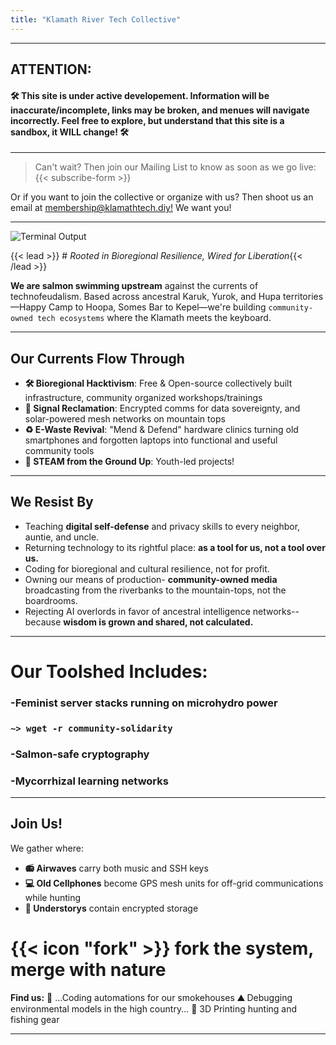 ```yaml
---
title: "Klamath River Tech Collective"
---
```

---
## ATTENTION: 
#### 🛠️ This site is under active developement. Information will be inaccurate/incomplete, links may be broken, and menues will navigate incorrectly. Feel free to explore, but understand that this site is a sandbox, it WILL change! 🛠️
---
> Can't wait? Then join our Mailing List to know as soon as we go live:
{{< subscribe-form >}}

Or if you want to join the collective or organize with us? Then shoot us an email at [membership@klamathtech.diy!](mailto:membership@klamathtech.diy)
We want you!

---

<img src="/images/out.gif" alt="Terminal Output" class="mx-auto">

{{< lead >}} # *Rooted in Bioregional Resilience, Wired for Liberation*{{< /lead >}}

**We are salmon swimming upstream** against the currents of technofeudalism. Based across ancestral Karuk, Yurok, and Hupa territories—Happy Camp to Hoopa, Somes Bar to Kepel—we're building ```community-owned tech ecosystems``` where the Klamath meets the keyboard.

---

## Our Currents Flow Through
- **🛠️ Bioregional Hacktivism**: Free & Open-source collectively built infrastructure, community organized workshops/trainings
- **📡 Signal Reclamation**: Encrypted comms for data sovereignty, and solar-powered mesh networks on mountain tops
- **♻️ E-Waste Revival**: "Mend & Defend" hardware clinics turning old smartphones and forgotten laptops into functional and useful community tools
- **🌱 STEAM from the Ground Up**: Youth-led projects!

---

## We Resist By
- Teaching **digital self-defense** and privacy skills to every neighbor, auntie, and uncle.
- Returning technology to its rightful place: **as a tool for us, not a tool over us.**
- Coding for bioregional and cultural resilience, not for profit.
- Owning our means of production- **community-owned media** broadcasting from the riverbanks to the mountain-tops, not the boardrooms.
- Rejecting AI overlords in favor of ancestral intelligence networks--because **wisdom is grown and shared, not calculated.**

---

# Our Toolshed Includes:
### -Feminist server stacks running on microhydro power
### ```~> wget -r community-solidarity```
### -Salmon-safe cryptography
### -Mycorrhizal learning networks

---

## Join Us!
We gather where:
- **📻 Airwaves** carry both music and SSH keys
- **💻 Old Cellphones** become GPS mesh units for off-grid communications while hunting
- **🌲 Understorys** contain encrypted storage

# **{{< icon "fork" >}} fork the system, merge with nature**

**Find us:**
 **🌉** ...Coding automations for our smokehouses
 **⛰️** Debugging environmental models in the high country...
 **🌊** 3D Printing hunting and fishing gear

---

